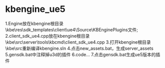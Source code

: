 # kbengine_ue5

1.Engine放在kbengine根目录\kbe\res\sdk_templates\client\ue4\Source\KBEnginePlugins文件;
2.client_sdk_ue4.cpp放在kbengine根目录\kbe\src\server\tools\kbcmd\client_sdk_ue4.cpp
3.打开kbengine根目录\kbe\src重新编译kbengine.sln
4.点击new_assets.bat，生成server_assets
5.gensdk.bat中注释掉u3d的插件
6.code...
7.点击gensdk.bat生成ue5版本的插件